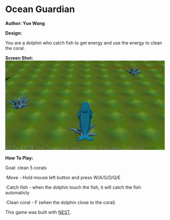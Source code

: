 # Ocean Guardian

**Author: Yue Wang**

**Design:**

You are a dolphin who catch fish to get energy and use the energy to clean the coral.

**Screen Shot:**
![Screen Shot](screenshot.png)

**How To Play:**

Goal: clean 5 corals

·Move - Hold mouse left button and press W/A/S/D/Q/E

·Catch fish - when the dolphin touch the fish, it will catch the fish automaticly

·Clean coral - F (when the dolphin close to the coral)


This game was built with [NEST](NEST.md).
